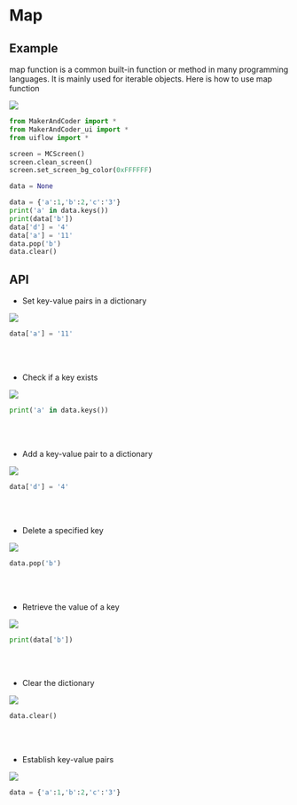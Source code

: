 # Map

## Example 

map function is a common built-in function or method in many programming languages. It is mainly used for iterable objects. Here is how to use map function

<img class="blockly_svg" src="https://makerandcoder.com/MCLab/blockly/generic/Map/uiflow_block_example.svg">

```python
from MakerAndCoder import *
from MakerAndCoder_ui import *
from uiflow import *

screen = MCScreen()
screen.clean_screen()
screen.set_screen_bg_color(0xFFFFFF)

data = None

data = {'a':1,'b':2,'c':'3'}
print('a' in data.keys())
print(data['b'])
data['d'] = '4'
data['a'] = '11'
data.pop('b')
data.clear()
```

## API
- Set key-value pairs in a dictionary
<img class="blockly_svg" src="https://makerandcoder.com/MCLab/blockly/generic/Map/uiflow_block_set_map_key.svg">

```python
data['a'] = '11'
```

<br><br>
- Check if a key exists
<img class="blockly_svg" src="https://makerandcoder.com/MCLab/blockly/generic/Map/uiflow_block_get_map_in.svg">

```python
print('a' in data.keys())
```

<br><br>
- Add a key-value pair to a dictionary
<img class="blockly_svg" src="https://makerandcoder.com/MCLab/blockly/generic/Map/uiflow_block_add_map_key.svg">

```python
data['d'] = '4'
```

<br><br>
- Delete a specified key
<img class="blockly_svg" src="https://makerandcoder.com/MCLab/blockly/generic/Map/uiflow_block_delete_map_key.svg">

```python
data.pop('b')
```

<br><br>
- Retrieve the value of a key
<img class="blockly_svg" src="https://makerandcoder.com/MCLab/blockly/generic/Map/uiflow_block_get_map_key.svg">

```python
print(data['b'])
```

<br><br>
- Clear the dictionary
<img class="blockly_svg" src="https://makerandcoder.com/MCLab/blockly/generic/Map/uiflow_block_map_clear.svg">

```python
data.clear()
```

<br><br>
- Establish key-value pairs
<img class="blockly_svg" src="https://makerandcoder.com/MCLab/blockly/generic/Map/uiflow_block_map_on_loop.svg">

```python
data = {'a':1,'b':2,'c':'3'}
```


